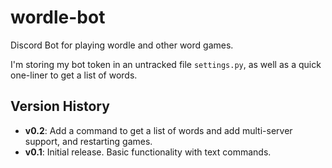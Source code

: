 # wordle-bot
Discord Bot for playing wordle and other word games.

I'm storing my bot token in an untracked file ```settings.py```, as well as a quick one-liner to get a list of words.


## Version History

* **v0.2**: Add a command to get a list of words and add multi-server support, and restarting games.
* **v0.1**: Initial release. Basic functionality with text commands.